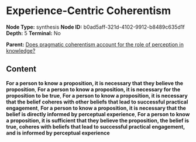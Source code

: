 # Experience-Centric Coherentism

**Node Type:** synthesis
**Node ID:** b0ad5aff-321d-4102-9912-b8489c635d1f
**Depth:** 5
**Terminal:** No

**Parent:** [Does pragmatic coherentism account for the role of perception in knowledge?](does-pragmatic-coherentism-account-for-the-role-of-perception-in-knowledge-antithesis-dd367639-56a0-4157-9395-b1f173cb5a4a.md)

## Content

**For a person to know a proposition, it is necessary that they believe the proposition**, **For a person to know a proposition, it is necessary for the proposition to be true**, **For a person to know a proposition, it is necessary that the belief coheres with other beliefs that lead to successful practical engagement**, **For a person to know a proposition, it is necessary that the belief is directly informed by perceptual experience**, **For a person to know a proposition, it is sufficient that they believe the proposition, the belief is true, coheres with beliefs that lead to successful practical engagement, and is informed by perceptual experience**
